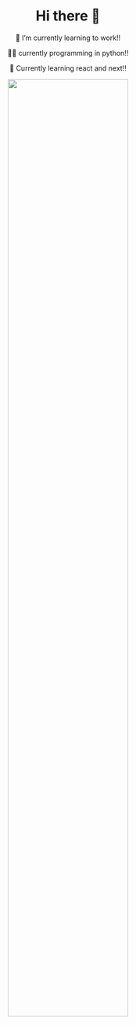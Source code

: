 <!--
**macielalves/macielalves** is a ✨ _special_ ✨ repository because its `README.md` (this file) appears on your GitHub profile.

Here are some ideas to get you started:

- 🔭 I’m currently working on ...
- 👯 I’m looking to collaborate on ...
- 🤔 I’m looking for help with ...
- 💬 Ask me about ...
- 📫 How to reach me: ...
- 😄 Pronouns: ...
- ⚡ Fun fact: ...
-->
<div align="center">
  <div>
    <h1>Hi there 👋</h1>
    <p>🌱 I’m currently learning to work!!</p>
    <p>👨‍💻 currently programming in python!!</p>
    <p>🌌 Currently learning react and next!!</p>
  </div>
  <img src="https://github-readme-stats.vercel.app/api?username=macielalves&show_icons=true&theme=transparent" width="70%"/>
</div>

